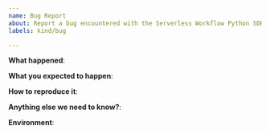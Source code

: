```yaml
---
name: Bug Report
about: Report a bug encountered with the Serverless Workflow Python SDK
labels: kind/bug

---
```


**What happened**:

**What you expected to happen**:

**How to reproduce it**:

**Anything else we need to know?**:

**Environment**: